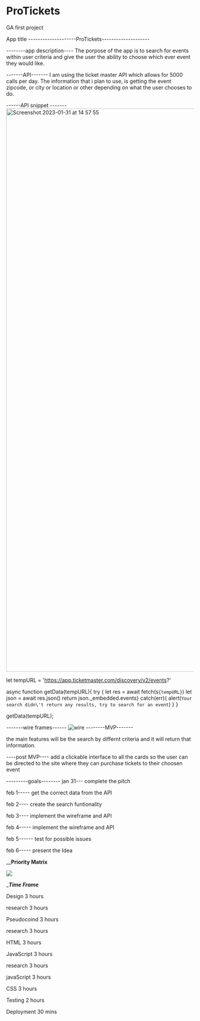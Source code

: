 # ProTickets
GA first project

App title  --------------------ProTickets--------------------



 --------app description----
The porpose of the app is to search for events within user criteria and give the user the ability to
choose which ever event they would like.


-------API-------
I am using the ticket master API which allows for 5000 calls per day.
The information that i plan to use, is getting the event zipcode, or city or location or other
depending on what the user chooses to do.

------API snippet -------
<img width="1512" alt="Screenshot 2023-01-31 at 14 57 55" src="https://user-images.githubusercontent.com/79764475/215877048-3b2befcc-b795-4315-8c02-7246789c446c.png">

let tempURL = 'https://app.ticketmaster.com/discovery/v2/events?'

async function getData(tempURL){
          try {
          let res = await fetch(`${tempURL}`)
          let json = await res.json()
          return json._embedded.events}
          catch(err){
            alert(`Your search didn\'t return any results, try to search for an event`)
          }
        }

getData(tempURL);



-------wire frames------
![wire](https://user-images.githubusercontent.com/79764475/215877902-3642d929-e8fd-4357-9dfe-2aec7d56ea2a.png)
--------MVP-------

the main features will be the search by differnt criteria and it will return that information.


----post MVP----
add a clickable interface to all the cards so the user can be directed to the site where they can purchase tickets to their choosen event

---------goals--------
jan 31---
complete the pitch



feb 1-----
get the correct data from the API



feb 2----
create the search funtionality 


feb 3----
implement the wireframe and API


feb 4-----
implement the wireframe and API


feb 5------
 test for possible issues


feb 6-----
present the Idea



______Priority Matrix____

<img src="https://res.cloudinary.com/dkrb38n6n/image/upload/v1675647320/Screenshot_2023-02-05_at_20.34.34_hrvlsx.png">


____Time Frame___

Design 3 hours

research 3 hours

Pseudocoind 3 hours

research 3 hours

HTML 3 hours

JavaScript 3 hours

research 3 hours

javaScript 3 hours

CSS 3 hours

Testing 2 hours

Deployment 30 mins
